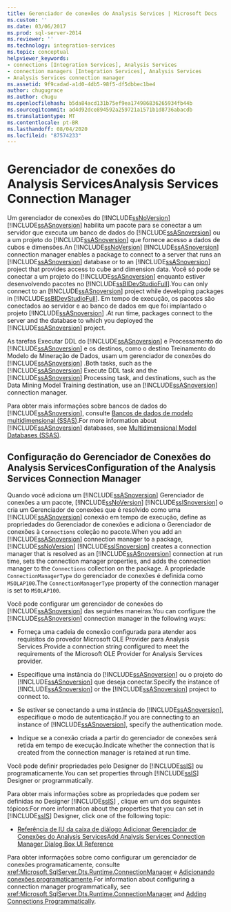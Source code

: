 ```yaml
---
title: Gerenciador de conexões do Analysis Services | Microsoft Docs
ms.custom: ''
ms.date: 03/06/2017
ms.prod: sql-server-2014
ms.reviewer: ''
ms.technology: integration-services
ms.topic: conceptual
helpviewer_keywords:
- connections [Integration Services], Analysis Services
- connection managers [Integration Services], Analysis Services
- Analysis Services connection manager
ms.assetid: 9f9cadad-a1d0-4db5-98f5-df5dbbec1be4
author: chugugrace
ms.author: chugu
ms.openlocfilehash: b5da84acd131b75ef9ea174986836265934fb44b
ms.sourcegitcommit: ad4d92dce894592a259721a1571b1d8736abacdb
ms.translationtype: MT
ms.contentlocale: pt-BR
ms.lasthandoff: 08/04/2020
ms.locfileid: "87574233"
---
```

# <a name="analysis-services-connection-manager"></a><span data-ttu-id="9c430-102">Gerenciador de conexões do Analysis Services</span><span class="sxs-lookup"><span data-stu-id="9c430-102">Analysis Services Connection Manager</span></span>
  <span data-ttu-id="9c430-103">Um gerenciador de conexões do [!INCLUDE[ssNoVersion](../../includes/ssnoversion-md.md)] [!INCLUDE[ssASnoversion](../../includes/ssasnoversion-md.md)] habilita um pacote para se conectar a um servidor que executa um banco de dados do [!INCLUDE[ssASnoversion](../../includes/ssasnoversion-md.md)] ou a um projeto do [!INCLUDE[ssASnoversion](../../includes/ssasnoversion-md.md)] que fornece acesso a dados de cubos e dimensões.</span><span class="sxs-lookup"><span data-stu-id="9c430-103">An [!INCLUDE[ssNoVersion](../../includes/ssnoversion-md.md)] [!INCLUDE[ssASnoversion](../../includes/ssasnoversion-md.md)] connection manager enables a package to connect to a server that runs an [!INCLUDE[ssASnoversion](../../includes/ssasnoversion-md.md)] database or to an [!INCLUDE[ssASnoversion](../../includes/ssasnoversion-md.md)] project that provides access to cube and dimension data.</span></span> <span data-ttu-id="9c430-104">Você só pode se conectar a um projeto do [!INCLUDE[ssASnoversion](../../includes/ssasnoversion-md.md)] enquanto estiver desenvolvendo pacotes no [!INCLUDE[ssBIDevStudioFull](../../includes/ssbidevstudiofull-md.md)].</span><span class="sxs-lookup"><span data-stu-id="9c430-104">You can only connect to an [!INCLUDE[ssASnoversion](../../includes/ssasnoversion-md.md)] project while developing packages in [!INCLUDE[ssBIDevStudioFull](../../includes/ssbidevstudiofull-md.md)].</span></span> <span data-ttu-id="9c430-105">Em tempo de execução, os pacotes são conectados ao servidor e ao banco de dados em que foi implantado o projeto [!INCLUDE[ssASnoversion](../../includes/ssasnoversion-md.md)] .</span><span class="sxs-lookup"><span data-stu-id="9c430-105">At run time, packages connect to the server and the database to which you deployed the [!INCLUDE[ssASnoversion](../../includes/ssasnoversion-md.md)] project.</span></span>  
  
 <span data-ttu-id="9c430-106">As tarefas Executar DDL do [!INCLUDE[ssASnoversion](../../includes/ssasnoversion-md.md)] e Processamento do [!INCLUDE[ssASnoversion](../../includes/ssasnoversion-md.md)] e os destinos, como o destino Treinamento do Modelo de Mineração de Dados, usam um gerenciador de conexões do [!INCLUDE[ssASnoversion](../../includes/ssasnoversion-md.md)] .</span><span class="sxs-lookup"><span data-stu-id="9c430-106">Both tasks, such as the [!INCLUDE[ssASnoversion](../../includes/ssasnoversion-md.md)] Execute DDL task and the [!INCLUDE[ssASnoversion](../../includes/ssasnoversion-md.md)] Processing task, and destinations, such as the Data Mining Model Training destination, use an [!INCLUDE[ssASnoversion](../../includes/ssasnoversion-md.md)] connection manager.</span></span>  
  
 <span data-ttu-id="9c430-107">Para obter mais informações sobre bancos de dados do [!INCLUDE[ssASnoversion](../../includes/ssasnoversion-md.md)], consulte [Bancos de dados de modelo multidimensional &#40;SSAS&#41;](https://docs.microsoft.com/analysis-services/multidimensional-models/multidimensional-model-databases-ssas).</span><span class="sxs-lookup"><span data-stu-id="9c430-107">For more information about [!INCLUDE[ssASnoversion](../../includes/ssasnoversion-md.md)] databases, see [Multidimensional Model Databases &#40;SSAS&#41;](https://docs.microsoft.com/analysis-services/multidimensional-models/multidimensional-model-databases-ssas).</span></span>  
  
## <a name="configuration-of-the-analysis-services-connection-manager"></a><span data-ttu-id="9c430-108">Configuração do Gerenciador de Conexões do Analysis Services</span><span class="sxs-lookup"><span data-stu-id="9c430-108">Configuration of the Analysis Services Connection Manager</span></span>  
 <span data-ttu-id="9c430-109">Quando você adiciona um [!INCLUDE[ssASnoversion](../../includes/ssasnoversion-md.md)] Gerenciador de conexões a um pacote, [!INCLUDE[ssNoVersion](../../includes/ssnoversion-md.md)] [!INCLUDE[ssISnoversion](../../includes/ssisnoversion-md.md)] o cria um Gerenciador de conexões que é resolvido como uma [!INCLUDE[ssASnoversion](../../includes/ssasnoversion-md.md)] conexão em tempo de execução, define as propriedades do Gerenciador de conexões e adiciona o Gerenciador de conexões à `Connections` coleção no pacote.</span><span class="sxs-lookup"><span data-stu-id="9c430-109">When you add an [!INCLUDE[ssASnoversion](../../includes/ssasnoversion-md.md)] connection manager to a package, [!INCLUDE[ssNoVersion](../../includes/ssnoversion-md.md)] [!INCLUDE[ssISnoversion](../../includes/ssisnoversion-md.md)] creates a connection manager that is resolved as an [!INCLUDE[ssASnoversion](../../includes/ssasnoversion-md.md)] connection at run time, sets the connection manager properties, and adds the connection manager to the `Connections` collection on the package.</span></span> <span data-ttu-id="9c430-110">A propriedade `ConnectionManagerType` do gerenciador de conexões é definida como `MSOLAP100`.</span><span class="sxs-lookup"><span data-stu-id="9c430-110">The `ConnectionManagerType` property of the connection manager is set to `MSOLAP100`.</span></span>  
  
 <span data-ttu-id="9c430-111">Você pode configurar um gerenciador de conexões do [!INCLUDE[ssASnoversion](../../includes/ssasnoversion-md.md)] das seguintes maneiras:</span><span class="sxs-lookup"><span data-stu-id="9c430-111">You can configure the [!INCLUDE[ssASnoversion](../../includes/ssasnoversion-md.md)] connection manager in the following ways:</span></span>  
  
-   <span data-ttu-id="9c430-112">Forneça uma cadeia de conexão configurada para atender aos requisitos do provedor Microsoft OLE Provider para Analysis Services.</span><span class="sxs-lookup"><span data-stu-id="9c430-112">Provide a connection string configured to meet the requirements of the Microsoft OLE Provider for Analysis Services provider.</span></span>  
  
-   <span data-ttu-id="9c430-113">Especifique uma instância do [!INCLUDE[ssASnoversion](../../includes/ssasnoversion-md.md)] ou o projeto do [!INCLUDE[ssASnoversion](../../includes/ssasnoversion-md.md)] que deseja conectar.</span><span class="sxs-lookup"><span data-stu-id="9c430-113">Specify the instance of [!INCLUDE[ssASnoversion](../../includes/ssasnoversion-md.md)] or the [!INCLUDE[ssASnoversion](../../includes/ssasnoversion-md.md)] project to connect to.</span></span>  
  
-   <span data-ttu-id="9c430-114">Se estiver se conectando a uma instância do [!INCLUDE[ssASnoversion](../../includes/ssasnoversion-md.md)], especifique o modo de autenticação.</span><span class="sxs-lookup"><span data-stu-id="9c430-114">If you are connecting to an instance of [!INCLUDE[ssASnoversion](../../includes/ssasnoversion-md.md)], specify the authentication mode.</span></span>  
  
-   <span data-ttu-id="9c430-115">Indique se a conexão criada a partir do gerenciador de conexões será retida em tempo de execução.</span><span class="sxs-lookup"><span data-stu-id="9c430-115">Indicate whether the connection that is created from the connection manager is retained at run time.</span></span>  
  
 <span data-ttu-id="9c430-116">Você pode definir propriedades pelo Designer do [!INCLUDE[ssIS](../../includes/ssis-md.md)] ou programaticamente.</span><span class="sxs-lookup"><span data-stu-id="9c430-116">You can set properties through [!INCLUDE[ssIS](../../includes/ssis-md.md)] Designer or programmatically.</span></span>  
  
 <span data-ttu-id="9c430-117">Para obter mais informações sobre as propriedades que podem ser definidas no Designer [!INCLUDE[ssIS](../../includes/ssis-md.md)] , clique em um dos seguintes tópicos:</span><span class="sxs-lookup"><span data-stu-id="9c430-117">For more information about the properties that you can set in [!INCLUDE[ssIS](../../includes/ssis-md.md)] Designer, click one of the following topic:</span></span>  
  
-   [<span data-ttu-id="9c430-118">Referência de IU da caixa de diálogo Adicionar Gerenciador de Conexões do Analysis Services</span><span class="sxs-lookup"><span data-stu-id="9c430-118">Add Analysis Services Connection Manager Dialog Box UI Reference</span></span>](add-analysis-services-connection-manager-dialog-box-ui-reference.md)  
  
 <span data-ttu-id="9c430-119">Para obter informações sobre como configurar um gerenciador de conexões programaticamente, consulte <xref:Microsoft.SqlServer.Dts.Runtime.ConnectionManager> e [Adicionando conexões programaticamente](../building-packages-programmatically/adding-connections-programmatically.md).</span><span class="sxs-lookup"><span data-stu-id="9c430-119">For information about configuring a connection manager programmatically, see <xref:Microsoft.SqlServer.Dts.Runtime.ConnectionManager> and [Adding Connections Programmatically](../building-packages-programmatically/adding-connections-programmatically.md).</span></span>  
  
  
